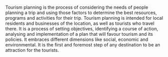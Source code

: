 Tourism planning is the process of considering the needs of people planning a
trip and using those factors to determine the best resources, programs and activities
for their trip. Tourism planning is intended for local residents and businesses of
the location, as well as tourists who travel there. It is a process of setting objectives,
identifying a course of action, analysing and implementation of a plan that will
favour tourism and its policies. It embraces different dimensions like social,
economic and environmental. It is the first and foremost step of any destination
to be an attraction for the tourists.
